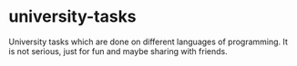 # university-tasks
University tasks which are done on different languages of programming. It is not serious, just for fun and maybe sharing with friends.
